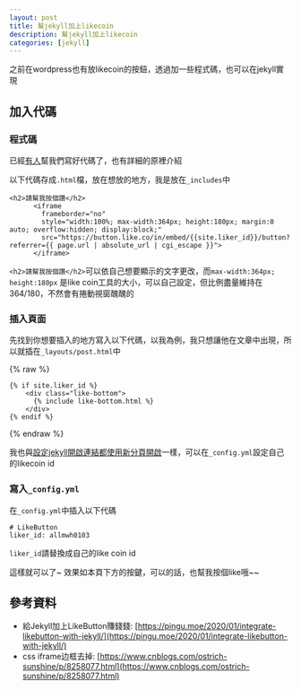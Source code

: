 ```yaml
---
layout: post
title: 幫jekyll加上likecoin
description: 幫jekyll加上likecoin
categories: [jekyll]
---
```

之前在wordpress也有放likecoin的按鈕，透過加一些程式碼，也可以在jekyll實現

<!--more-->
## 加入代碼
### 程式碼
已經[有人](https://pingu.moe/2020/01/integrate-likebutton-with-jekyll/)幫我們寫好代碼了，也有詳細的原裡介紹

以下代碼存成`.html`檔，放在想放的地方，我是放在`_includes`中

```
<h2>請幫我按個讚</h2>
      <iframe
        frameborder="no"  
        style="width:100%; max-width:364px; height:180px; margin:0 auto; overflow:hidden; display:block;"
        src="https://button.like.co/in/embed/{{site.liker_id}}/button?referrer={{ page.url | absolute_url | cgi_escape }}">
      </iframe>

```
`<h2>請幫我按個讚</h2>`可以依自己想要顯示的文字更改，而`max-width:364px; height:180px` 是like coin工具的大小，可以自己設定，但比例盡量維持在364/180，不然會有捲動視窗醜醜的



### 插入頁面

先找到你想要插入的地方寫入以下代碼，以我為例，我只想讓他在文章中出現，所以就插在`_layouts/post.html`中

{% raw %}
```
{% if site.liker_id %}
    <div class="like-bottom">
      {% include like-bottom.html %}
    </div>
{% endif %}
```
{% endraw %}

我也與[設定jekyll開啟連結都使用新分頁開啟](https://blog.allmwh.org/2020-02/jekyll-always-newtab/)一樣，可以在`_config.yml`設定自己的likecoin id

### 寫入`_config.yml`
在`_config.yml`中插入以下代碼
```
# LikeButton
liker_id: allmwh0103
```
`liker_id`請替換成自己的like coin id 

這樣就可以了~ 效果如本頁下方的按鍵，可以的話，也幫我按個like哦~~

## 參考資料
* 給Jekyll加上LikeButton賺錢錢: [https://pingu.moe/2020/01/integrate-likebutton-with-jekyll/](https://pingu.moe/2020/01/integrate-likebutton-with-jekyll/)
* css iframe边框去掉: [https://www.cnblogs.com/ostrich-sunshine/p/8258077.html](https://www.cnblogs.com/ostrich-sunshine/p/8258077.html)


